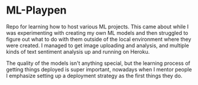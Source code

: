 # ML-Playpen
Repo for learning how to host various ML projects. This came about while I was experimenting with creating my own ML models 
and then struggled to figure out what to do with them outside of the local environment where they were created. 
I managed to get image uploading and analysis, and multiple kinds of text sentiment analysis up and running on Heroku. 

The quality of the models isn't anything special, but the learning process of getting things deployed is super important,
nowadays when I mentor people I emphasize setting up a deployment strategy as the first things they do.
